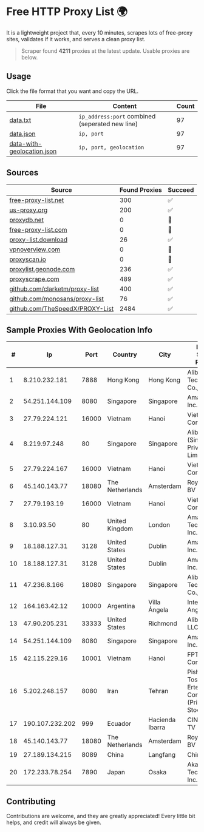 
# Free HTTP Proxy List 🌍

It is a lightweight project that, every 10 minutes, scrapes lots of free-proxy sites, validates if it works, and serves a clean proxy list.


> Scraper found **4211** proxies at the latest update. Usable proxies are below.

## Usage

Click the file format that you want and copy the URL.


|File|Content|Count|
|----|-------|-----|
|[data.txt](https://raw.githubusercontent.com/themiralay/Proxy-List-World/master/data.txt)|`ip_address:port` combined (seperated new line)|97|
|[data.json](https://raw.githubusercontent.com/themiralay/Proxy-List-World/master/data.json)|`ip, port`|97|
|[data-with-geolocation.json](https://raw.githubusercontent.com/themiralay/Proxy-List-World/master/data-with-geolocation.json)|`ip, port, geolocation`|97|

## Sources

|Source|Found Proxies|Succeed|
|------|-------------|-------|
|[free-proxy-list.net](https://free-proxy-list.net)|300|✅|
|[us-proxy.org](https://www.us-proxy.org)|200|✅|
|[proxydb.net](http://proxydb.net)|0|🚫|
|[free-proxy-list.com](https://free-proxy-list.com/?page=&port=&type%5B%5D=http&type%5B%5D=https&up_time=0&search=Search)|0|🚫|
|[proxy-list.download](https://www.proxy-list.download/HTTP)|26|✅|
|[vpnoverview.com](https://vpnoverview.com/privacy/anonymous-browsing/free-proxy-servers)|0|🚫|
|[proxyscan.io](https://www.proxyscan.io)|0|🚫|
|[proxylist.geonode.com](https://proxylist.geonode.com/api/proxy-list?limit=300&page=1&sort_by=lastChecked&sort_type=desc&protocols=http,https)|236|✅|
|[proxyscrape.com](https://api.proxyscrape.com/v2/?request=displayproxies&protocol=http&timeout=10000&country=all&ssl=all&anonymity=all)|489|✅|
|[github.com/clarketm/proxy-list](https://raw.githubusercontent.com/clarketm/proxy-list/master/proxy-list-raw.txt)|400|✅|
|[github.com/monosans/proxy-list](https://raw.githubusercontent.com/monosans/proxy-list/main/proxies/http.txt)|76|✅|
|[github.com/TheSpeedX/PROXY-List](https://raw.githubusercontent.com/TheSpeedX/PROXY-List/master/http.txt)|2484|✅|


## Sample Proxies With Geolocation Info

|#|Ip|Port|Country|City|Internet Service Provider|
|-|--|----|-------|----|-------------------------|
|1|8.210.232.181|7888|Hong Kong|Hong Kong|Alibaba (US) Technology Co., Ltd.|
|2|54.251.144.109|8080|Singapore|Singapore|Amazon.com, Inc.|
|3|27.79.224.121|16000|Vietnam|Hanoi|Viettel Corporation|
|4|8.219.97.248|80|Singapore|Singapore|Alibaba Cloud (Singapore) Private Limited|
|5|27.79.224.167|16000|Vietnam|Hanoi|Viettel Corporation|
|6|45.140.143.77|18080|The Netherlands|Amsterdam|RoyaleHosting BV|
|7|27.79.193.19|16000|Vietnam|Hanoi|Viettel Corporation|
|8|3.10.93.50|80|United Kingdom|London|Amazon Technologies Inc.|
|9|18.188.127.31|3128|United States|Dublin|Amazon.com, Inc.|
|10|18.188.127.31|3128|United States|Dublin|Amazon.com, Inc.|
|11|47.236.8.166|18080|Singapore|Singapore|Alibaba (US) Technology Co., Ltd.|
|12|164.163.42.12|10000|Argentina|Villa Ángela|Interret Villa Angela SRL|
|13|47.90.205.231|33333|United States|Richmond|Alibaba.com LLC|
|14|54.251.144.109|8080|Singapore|Singapore|Amazon.com, Inc.|
|15|42.115.229.16|10001|Vietnam|Hanoi|FPT Telecom Company|
|16|5.202.248.157|8080|Iran|Tehran|Pishgaman Toseeh Ertebatat Company (Private Joint Stock)|
|17|190.107.232.202|999|Ecuador|Hacienda Ibarra|CINECABLE TV|
|18|45.140.143.77|18080|The Netherlands|Amsterdam|RoyaleHosting BV|
|19|27.189.134.215|8089|China|Langfang|Chinanet|
|20|172.233.78.254|7890|Japan|Osaka|Akamai Technologies, Inc.|



## Contributing

Contributions are welcome, and they are greatly appreciated! Every
little bit helps, and credit will always be given.

